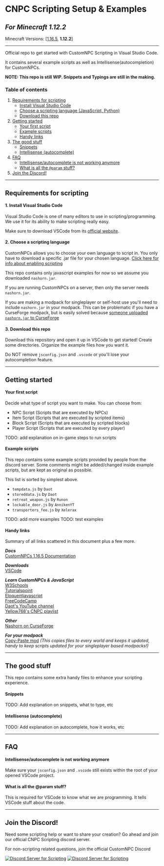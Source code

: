 # CNPC Scripting Setup & Examples
*For Minecraft 1.12.2*
---
Minecraft Versions: [[1.16.5](https://github.com/Noppes/cnpcs-scripting-examples/tree/main), **1.12.2**]

---
Official repo to get started with CustomNPC Scripting in Visual Studio Code.

It contains several example scripts as well as Intellisense(autocompletion) for CustomNPCs.

**NOTE: This repo is still WIP. Snippets and Typings are still in the making.**

### Table of contents
1. [Requirements for scripting](#requirements-for-scripting)
   - [Install Visual Studio Code](#install-visual-studio-code)
   - [Choose a scripting language (JavaScript, Python)](#choose-a-scripting-language)
   - [Download this repo](#download-this-repo)
2. [Getting started](#getting-started)
   - [Your first script](#your-first-script)
   - [Example scripts](#example-scripts)
   - [Handy links](#handy-links)
3. [The good stuff](#the-good-stuff)
   - [Snippets](#snippets)
   - [Intellisense (autocomplete)](#intellisense-autocomplete)
4. [FAQ](#faq)
   - [Intellisense/autocomplete is not working anymore](#intellisenseautocomplete-is-not-working-anymore)
   - [What is all the `@param` stuff?](#what-is-all-the-param-stuff)
5. [Join the Discord!](#join-the-discord)

---
## Requirements for scripting

#### 1. Install Visual Studio Code
Visual Studio Code is one of many editors to use in scripting/programming. We use it for its ability to make scripting really easy.

Make sure to download VSCode from its [official website](https://code.visualstudio.com/download).

#### 2. Choose a scripting language
CustomNPCs allows you to choose your own language to script in.
You only have to download a specific .jar file for your chosen language.
[Click here for info about enabling scripting](www.kodevelopment.nl/minecraft/customnpcs/scripting)

This repo contains only javascript examples for now so we assume you downloaded `nashorn.jar`.

If you are running CustomNPCs on a server, then only the server needs `nashorn.jar`.

If you are making a modpack for singleplayer or self-host use you'll need to include `nashorn.jar` in your modpack.
This can be problematic if you have a CurseForge modpack, but is easily solved because [someone uploaded `nashorn.jar` to CurseForge](https://www.curseforge.com/minecraft/mc-mods/project-nashorn)

#### 3. Download this repo
Download this repository and open it up in VSCode to get started!
Create some directories. Organize the example files how you want it.

Do NOT remove `jsconfig.json` and `.vscode` or you'll lose your autocompletion feature.

---

## Getting started

#### Your first script
Decide what type of script you want to make. You can choose from:
 - NPC Script (Scripts that are executed by NPCs)
 - Item Script (Scripts that are executed by scripted items)
 - Block Script (Scripts that are executed by scripted blocks)
 - Player Script (Scripts that are executed by every player)


TODO: add explanation on in-game steps to run scripts

#### Example scripts
This repo contains some example scripts provided by people from the discord server. Some comments might be added/changed inside example scripts, but are kept as original as possible.

This list is sorted by simplest above.

 - `tempdata.js` by `Daot`
 - `storeddata.js` by `Daot`
 - `retreat_weapon.js` by `Runon`
 - `lockable_door.js` by `AnnikenYT`
 - `transporters_fee.js` by `Xelerax`

TODO: add more examples
TODO: test examples


#### Handy links

Summary of all links scattered in this document plus a few more.

***Docs***    
[CustomNPCs 1.16.5 Documentation](http://www.kodevelopment.nl/customnpcs/api/1.16.5/)

***Downloads***    
[VSCode](https://code.visualstudio.com/download)

***Learn CustomNPCs & JavaScript***    
[W3Schools](https://www.w3schools.com/js/default.asp)    
[Tutorialspoint](https://www.tutorialspoint.com/javascript/index.htm)    
[Eloquentjavascript](https://eloquentjavascript.net/index.html)    
[FreeCodeCamp](https://www.freecodecamp.org/news/javascript-modules-a-beginner-s-guide-783f7d7a5fcc#.zeh1blwi0)    
[Daot's YouTube channel](https://www.youtube.com/user/MrToady2000)    
[Yellow768's CNPC playlist](https://www.youtube.com/watch?v=G1TU21NGQ0I&list=PL7ysKllrqw-61vQKAAGxlTxsMA62P0jKP)    

***Other***    
[Nashorn on CurseForge](https://www.curseforge.com/minecraft/mc-mods/project-nashorn)

***For your modpack***    
[Copy-Paste mod](https://www.curseforge.com/minecraft/mc-mods/copy-paste) *(This copies files to every world and keeps it updated, handy to keep scripts updated for your singleplayer based modpacks!)*

---

## The good stuff
This repo contains some extra handy files to enhance your scripting experience.
#### Snippets

TODO: Add explanation on snippets, what to type, etc

#### Intellisense (autocomplete)

TODO: Add explanation on autocomplete, how it works, etc

---
## FAQ

#### Intellisense/autocomplete is not working anymore 
Make sure your `jsconfig.json` and `.vscode` still exists within the root of your opened VSCode project.

#### What is all the @param stuff?
This is required for VSCode to know what we are programming. It tells VSCode stuff about the code.

---

## Join the Discord!
Need some scripting help or want to share your creation? Go ahead and join our official CNPC Scripting discord server.

For non-scripting related questions, join the official CustomNPC Discord

[![Discord Server for Scripting](https://discordapp.com/api/guilds/177204059109982208/widget.png?style=banner3)](https://discord.gg/AJ7qPy4) [![Discord Server for Scripting](https://discordapp.com/api/guilds/151785576557707264/widget.png?style=banner3)](https://discord.gg/AJ7qPy4)
